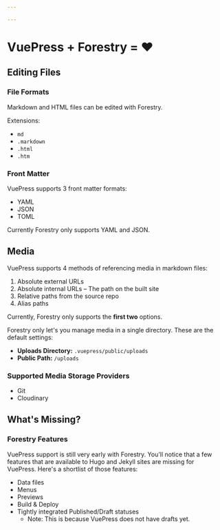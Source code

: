 ```yaml
---

---
```

# VuePress + Forestry = ❤️

## Editing Files

### File Formats

Markdown and HTML files can be edited with Forestry.

Extensions:

* `md`
* `.markdown`
* `.html`
* `.htm`

### Front Matter

VuePress supports 3 front matter formats:

* YAML
* JSON
* TOML

Currently Forestry only supports YAML and JSON.

## Media

VuePress supports 4 methods of referencing media in markdown files:

1. Absolute external URLs
2. Absolute internal URLs – The path on the built site
3. Relative paths from the source repo
4. Alias paths

Currently, Forestry only supports the **first two** options.

Forestry only let's you manage media in a single directory. These are the default settings:

* **Uploads Directory:** `.vuepress/public/uploads`
* **Public Path:** `/uploads`

### Supported Media Storage Providers

* Git
* Cloudinary

## What's Missing?

### Forestry Features

VuePress support is still very early with Forestry. You'll notice that a few features that are available to Hugo and Jekyll sites are missing for VuePress. Here's a shortlist of those features:

* Data files
* Menus
* Previews
* Build & Deploy
* Tightly integrated Published/Draft statuses
  * Note: This is because VuePress does not have drafts yet.
